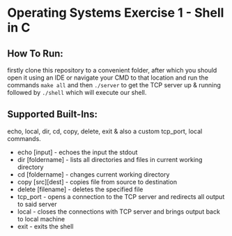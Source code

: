 # Operating Systems Exercise 1 - Shell in C

## How To Run:
firstly clone this repository to a convenient folder, after which you should open it using an IDE or navigate your CMD to that location and run the commands
``` make all ``` and then ``` ./server ``` to get the TCP server up & running followed by ```./shell``` which will execute our shell.

## Supported Built-Ins:
echo, local, dir, cd, copy, delete, exit & also a custom tcp_port, local commands.
* echo [input] - echoes the input the stdout
* dir [foldername] - lists all directories and files in current working directory
* cd [foldername] - changes current working directory
* copy [src][dest] - copies file from source to destination
* delete [filename] - deletes the specified file
* tcp_port - opens a connection to the TCP server and redirects all output to said server
* local - closes the connections with TCP server and brings output back to local machine
* exit - exits the shell
